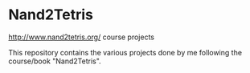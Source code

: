 # Nand2Tetris
http://www.nand2tetris.org/ course projects

This repository contains the various projects done by me following the course/book "Nand2Tetris".
